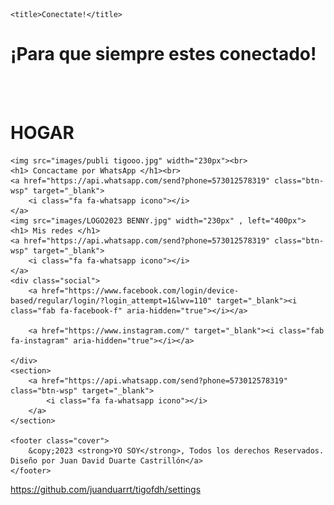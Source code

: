 

    <title>Conectate!</title>
</head>
<a href="https://api.whatsapp.com/send?phone=573012578319" class="btn-wsp" target="_blank"><i class="fa fa-whatsapp icono"></i></a>
<body>
    <h1>¡Para que siempre estes conectado!</h1><br><br>
    <h1> HOGAR </h1>

    <img src="images/publi tigooo.jpg" width="230px"><br>
    <h1> Concactame por WhatsApp </h1><br>
    <a href="https://api.whatsapp.com/send?phone=573012578319" class="btn-wsp" target="_blank">
        <i class="fa fa-whatsapp icono"></i>
    </a>
    <img src="images/LOGO2023 BENNY.jpg" width="230px" , left="400px">
    <h1> Mis redes </h1>
    <a href="https://api.whatsapp.com/send?phone=573012578319" class="btn-wsp" target="_blank">
        <i class="fa fa-whatsapp icono"></i>
    </a>
    <div class="social">
        <a href="https://www.facebook.com/login/device-based/regular/login/?login_attempt=1&lwv=110" target="_blank"><i class="fab fa-facebook-f" aria-hidden="true"></i></a>

        <a href="https://www.instagram.com/" target="_blank"><i class="fab fa-instagram" aria-hidden="true"></i></a>

    </div>
    <section>
        <a href="https://api.whatsapp.com/send?phone=573012578319" class="btn-wsp" target="_blank">
            <i class="fa fa-whatsapp icono"></i>
        </a>
    </section>

    <footer class="cover">
        &copy;2023 <strong>YO SOY</strong>, Todos los derechos Reservados. Diseño por Juan David Duarte Castrillón</a>
    </footer>



</body>

https://github.com/juanduarrt/tigofdh/settings
</html>
